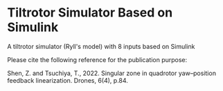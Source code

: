 # Tiltrotor Simulator Based on Simulink
A tiltrotor simulator (Ryll's model) with 8 inputs based on Simulink


Please cite the following reference for the publication purpose:

Shen, Z. and Tsuchiya, T., 2022. Singular zone in quadrotor yaw–position feedback linearization. Drones, 6(4), p.84.
